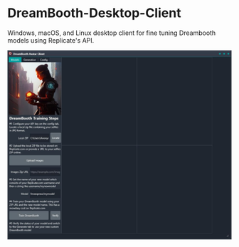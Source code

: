 # DreamBooth-Desktop-Client
Windows, macOS, and Linux desktop client for fine tuning Dreambooth models using Replicate's API.

![Dreambooth Client](/screenshot.jpg?raw=true "Dreambooth Client")
